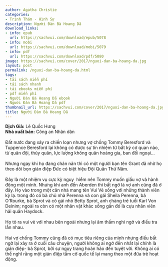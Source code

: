 ```yaml
---
author: Agatha Christie
categories:
- Trinh Thám - Hình Sự
description: Người Đàn Bà Hoang Dã
download_links:
- info: epub
  url: https://sachvui.com/download/epub/5078
- info: mobi
  url: https://sachvui.com/download/mobi/5079
- info: pdf
  url: https://sachvui.com/download/pdf/5080
image: https://sachvui.com/cover/2017/nguoi-dan-ba-hoang-da.jpg
layout: post
permalink: /nguoi-dan-ba-hoang-da.html
tags:
- tải sách miễn phí
- tải sách nhanh
- tải ebooks miễn phí
- pdf miễn phí
- Người Đàn Bà Hoang Dã ebook
- Người Đàn Bà Hoang Dã pdf
thumbnail_url: https://sachvui.com/cover/2017/nguoi-dan-ba-hoang-da.jpg
title: Người Đàn Bà Hoang Dã
---
```


 <div class="item-desc text-justify"> <p><strong>Dịch Giả:</strong> Lê Quốc Hưng<br><strong>Nhà xuất bản:</strong> Công an Nhân dân<br><br>Đất nước đang xảy ra chiến loạn nhưng vợ chồng Tommy Beresford và Tuppence Beresford lại không có được sự tín nhiệm từ bất kỳ cơ quan nào, từ quân đội, thủy quân, lực lượng không quân hoàng gia, ban đối ngoại...<br><br>Nhưng ngay khi họ đang chán nản thì có một người bạn tên Grant đã nhờ họ theo dõi bọn gián điệp Đức có biệt hiệu Đội Quân Thứ Năm.<br><br>Đây là một nhiệm vụ cực kỳ nguy  hiểm nên Tommy muốn giấu vợ và hành động một mình. Nhưng khi anh đến Aberden thì bất ngờ là vợ anh cũng đã ở đây. Họ vào trong một căn nhà mang tên Vui Vẻ sống với những thành viên kỳ lạ. trong đó có bà chủ nhà Perenna và con gái Sheila Perenna, bà O’Rourke, bà Sprot và cô gái nhỏ Betty Sprot, anh chàng trẻ tuổi Karl Von Deinim; ngoài ra còn có một nhân vật khác sống gần đó là cựu nhân viên hải quân Haydock.<br><br>Họ tỏ ra vui vẻ với nhau bên ngoài nhưng lại âm thầm nghi ngờ và điều tra lẫn nhau.<br><br>Hai vợ chồng Tommy cũng đã có mục tiêu riêng của mình nhưng điều bất ngờ lại xảy ra ở cuối câu chuyện, người không ai ngờ đến nhất lại chính là gián điệp- bà Sprot, bởi sự ngụy trang hoàn hảo đến tuyệt vời. Không ai có thể nghĩ rằng một gián điệp tầm cỡ quốc tế lại mang theo một đứa trẻ hoạt động.</p> </div>